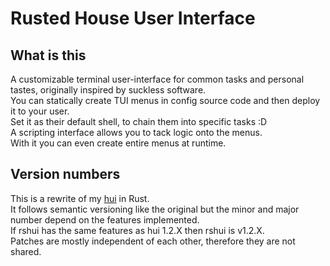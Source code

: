# Rusted House User Interface

## What is this

A customizable terminal user-interface for common tasks and personal tastes,
originally inspired by suckless software.  
You can statically create TUI menus in config source code and then deploy it to
your user.  
Set it as their default shell, to chain them into specific tasks :D  
A scripting interface allows you to tack logic onto the menus.  
With it you can even create entire menus at runtime.  

## Version numbers

This is a rewrite of my [hui](https://github.com/SchokiCoder/hui) in Rust.  
It follows semantic versioning like the original but the minor and major number
depend on the features implemented.  
If rshui has the same features as hui 1.2.X then rshui is v1.2.X.  
Patches are mostly independent of each other, therefore they are not shared.  
